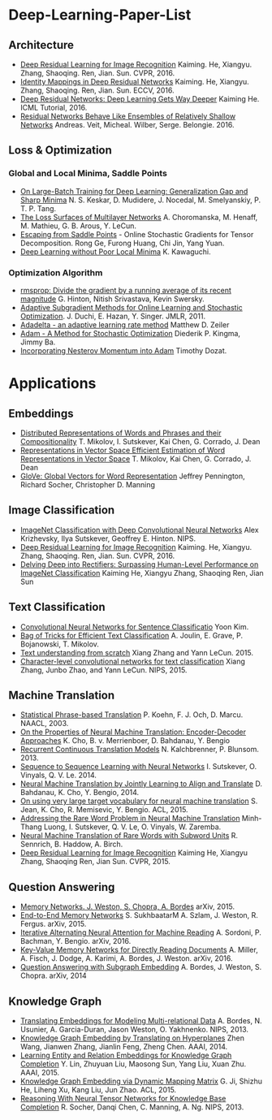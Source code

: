 # Deep-Learning-Paper-List

## Architecture

  - [Deep Residual Learning for Image Recognition]() Kaiming. He, Xiangyu. Zhang, Shaoqing. Ren, Jian. Sun. CVPR, 2016.
  - [Identity Mappings in Deep Residual Networks]() Kaiming. He, Xiangyu. Zhang, Shaoqing. Ren, Jian. Sun. ECCV, 2016.
  - [Deep Residual Networks: Deep Learning Gets Way Deeper]() Kaiming He. ICML Tutorial, 2016.
  - [Residual Networks Behave Like Ensembles of Relatively Shallow Networks]() Andreas. Veit, Micheal. Wilber, Serge. Belongie. 2016.

## Loss & Optimization

### Global and Local Minima, Saddle Points
  - [On Large-Batch Training for Deep Learning: Generalization Gap and Sharp Minima](https://arxiv.org/abs/1609.04836) N. S. Keskar, D. Mudidere, J. Nocedal, M. Smelyanskiy, P. T. P. Tang.
  - [The Loss Surfaces of Multilayer Networks](https://arxiv.org/abs/1412.0233) A. Choromanska, M. Henaff, M. Mathieu, G. B. Arous, Y. LeCun.
  - [Escaping from Saddle Points](https://arxiv.org/abs/1503.02101) - Online Stochastic Gradients for Tensor Decomposition. Rong Ge, Furong Huang, Chi Jin, Yang Yuan.
  - [Deep Learning without Poor Local Minima](https://arxiv.org/abs/1605.07110) K. Kawaguchi.


### Optimization Algorithm

  - [rmsprop: Divide the gradient by a running average of its recent magnitude](http://www.cs.toronto.edu/~tijmen/csc321/slides/lecture_slides_lec6.pdf) G. Hinton, Nitish Srivastava, Kevin Swersky.
  - [Adaptive Subgradient Methods for Online Learning and Stochastic Optimization](http://www.jmlr.org/papers/volume12/duchi11a/duchi11a.pdf). J. Duchi, E. Hazan, Y. Singer. JMLR, 2011.
  - [Adadelta - an adaptive learning rate method](http://arxiv.org/abs/1212.5701) Matthew D. Zeiler
  - [Adam - A Method for Stochastic Optimization](http://arxiv.org/abs/1412.6980v8) Diederik P. Kingma, Jimmy Ba.
  - [Incorporating Nesterov Momentum into Adam](http://cs229.stanford.edu/proj2015/054_report.pdf) Timothy Dozat.
  
  
# Applications

## Embeddings

  - [Distributed Representations of Words and Phrases and their Compositionality]() T. Mikolov, I. Sutskever, Kai Chen, G. Corrado, J. Dean
  - [Representations in Vector Space Efficient Estimation of Word Representations in Vector Space]() T. Mikolov, Kai Chen, G. Corrado, J. Dean
  - [GloVe: Global Vectors for Word Representation](https://nlp.stanford.edu/pubs/glove.pdf) Jeffrey Pennington, Richard Socher, Christopher D. Manning

## Image Classification

  - [ImageNet Classification with Deep Convolutional
     Neural Networks](https://papers.nips.cc/paper/4824-imagenet-classification-with-deep-convolutional-neural-networks.pdf) Alex Krizhevsky, Ilya Sutskever, Geoffrey E. Hinton. NIPS.
  - [Deep Residual Learning for Image Recognition]() Kaiming. He, Xiangyu. Zhang, Shaoqing. Ren, Jian. Sun. CVPR, 2016.
  - [Delving Deep into Rectifiers: Surpassing Human-Level Performance on ImageNet Classification](https://arxiv.org/abs/1502.01852) Kaiming He, Xiangyu Zhang, Shaoqing Ren, Jian Sun

## Text Classification

  - [Convolutional Neural Networks for Sentence Classificatio]() Yoon Kim.
  - [Bag of Tricks for Efficient Text Classification]() A. Joulin, E. Grave, P. Bojanowski, T. Mikolov. 
  - [Text understanding from scratch]()  Xiang Zhang and Yann LeCun. 2015.
  - [Character-level convolutional networks for text classification]()  Xiang Zhang, Junbo Zhao, and Yann LeCun. NIPS, 2015.

## Machine Translation

  - [Statistical Phrase-based Translation]() P. Koehn, F. J. Och, D. Marcu. NAACL, 2003.
  - [On the Properties of Neural Machine Translation: Encoder-Decoder Approaches]() K. Cho, B. v. Merrienboer, D. Bahdanau, Y. Bengio
  - [Recurrent Continuous Translation Models]() N. Kalchbrenner, P. Blunsom. 2013.
  - [Sequence to Sequence Learning with Neural Networks]() I. Sutskever, O. Vinyals, Q. V. Le. 2014.
  - [Neural Machine Translation by Jointly Learning to Align and Translate]() D. Bahdanau, K. Cho, Y. Bengio, 2014.
  - [On using very large target vocabulary for neural machine translation]() S. Jean, K. Cho, R. Memisevic, Y. Bengio. ACL, 2015.
  - [Addressing the Rare Word Problem in Neural Machine Translation]() Minh-Thang Luong, I. Sutskever, Q. V. Le, O. Vinyals, W. Zaremba.
  - [Neural Machine Translation of Rare Words with Subword Units]() R. Sennrich, B. Haddow, A. Birch.
  - [Deep Residual Learning for Image Recognition]() Kaiming He, Xiangyu Zhang, Shaoqing Ren, Jian Sun. CVPR, 2015.

## Question Answering

  - [Memory Networks. J. Weston, S. Chopra, A. Bordes]() arXiv, 2015.
  - [End-to-End Memory Networks]() S. SukhbaatarM A. Szlam, J. Weston, R. Fergus. arXiv, 2015.
  - [Iterative Alternating Neural Attention for Machine Reading]() A. Sordoni, P. Bachman, Y. Bengio. arXiv, 2016.
  - [Key-Value Memory Networks for Directly Reading Documents]() A. Miller, A. Fisch, J. Dodge, A. Karimi, A. Bordes, J. Weston. arXiv, 2016.
  - [Question Answering with Subgraph Embedding]() A. Bordes, J. Weston, S. Chopra. arXiv, 2014

## Knowledge Graph

  - [Translating Embeddings for Modeling Multi-relational Data]() A. Bordes, N. Usunier, A. Garcia-Duran, Jason Weston, O. Yakhnenko. NIPS, 2013.
  - [Knowledge Graph Embedding by Translating on Hyperplanes]() Zhen Wang, Jianwen Zhang, Jianlin Feng, Zheng Chen. AAAI, 2014.
  - [Learning Entity and Relation Embeddings for Knowledge Graph Completion]() Y. Lin, Zhuyuan Liu, Maosong Sun, Yang Liu, Xuan Zhu. AAAI, 2015.
  - [Knowledge Graph Embedding via Dynamic Mapping Matrix]() G. Ji, Shizhu He, Liheng Xu, Kang Liu, Jun Zhao. ACL, 2015.
  - [Reasoning With Neural Tensor Networks for Knowledge Base Completion]() R. Socher, Danqi Chen, C. Manning, A. Ng. NIPS, 2013.
  